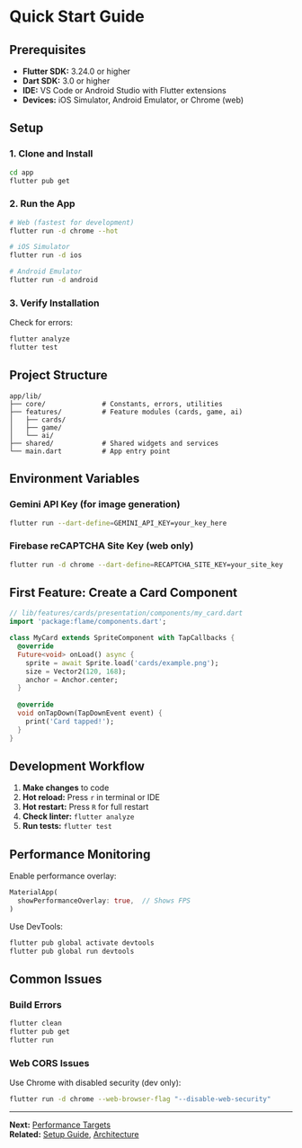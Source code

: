 # Quick Start Guide

## Prerequisites

- **Flutter SDK:** 3.24.0 or higher
- **Dart SDK:** 3.0 or higher
- **IDE:** VS Code or Android Studio with Flutter extensions
- **Devices:** iOS Simulator, Android Emulator, or Chrome (web)

## Setup

### 1. Clone and Install

```bash
cd app
flutter pub get
```

### 2. Run the App

```bash
# Web (fastest for development)
flutter run -d chrome --hot

# iOS Simulator
flutter run -d ios

# Android Emulator
flutter run -d android
```

### 3. Verify Installation

Check for errors:

```bash
flutter analyze
flutter test
```

## Project Structure

```
app/lib/
├── core/              # Constants, errors, utilities
├── features/          # Feature modules (cards, game, ai)
│   ├── cards/
│   ├── game/
│   └── ai/
├── shared/            # Shared widgets and services
└── main.dart          # App entry point
```

## Environment Variables

### Gemini API Key (for image generation)

```bash
flutter run --dart-define=GEMINI_API_KEY=your_key_here
```

### Firebase reCAPTCHA Site Key (web only)

```bash
flutter run -d chrome --dart-define=RECAPTCHA_SITE_KEY=your_site_key
```

## First Feature: Create a Card Component

```dart
// lib/features/cards/presentation/components/my_card.dart
import 'package:flame/components.dart';

class MyCard extends SpriteComponent with TapCallbacks {
  @override
  Future<void> onLoad() async {
    sprite = await Sprite.load('cards/example.png');
    size = Vector2(120, 168);
    anchor = Anchor.center;
  }
  
  @override
  void onTapDown(TapDownEvent event) {
    print('Card tapped!');
  }
}
```

## Development Workflow

1. **Make changes** to code
2. **Hot reload:** Press `r` in terminal or IDE
3. **Hot restart:** Press `R` for full restart
4. **Check linter:** `flutter analyze`
5. **Run tests:** `flutter test`

## Performance Monitoring

Enable performance overlay:

```dart
MaterialApp(
  showPerformanceOverlay: true,  // Shows FPS
)
```

Use DevTools:

```bash
flutter pub global activate devtools
flutter pub global run devtools
```

## Common Issues

### Build Errors

```bash
flutter clean
flutter pub get
flutter run
```

### Web CORS Issues

Use Chrome with disabled security (dev only):

```bash
flutter run -d chrome --web-browser-flag "--disable-web-security"
```

---

**Next:** [Performance Targets](./02-performance-targets.md)  
**Related:** [Setup Guide](../SETUP.md), [Architecture](../01-architecture/01-project-structure.md)


